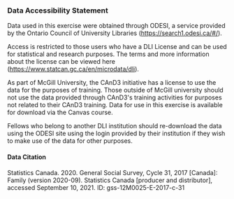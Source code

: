 ### Data Accessibility Statement

Data used in this exercise were obtained through ODESI, a service provided by the Ontario Council of University Libraries (https://search1.odesi.ca/#/).

Access is restricted to those users who have a DLI License and can be used for statistical and research purposes. The terms and more information about the license can be viewed here (https://www.statcan.gc.ca/en/microdata/dli).

As part of McGill University, the CAnD3 initiative has a license to use the data for the purposes of training. Those outside of McGill university should not use the data provided through CAnD3's training activities for purposes not related to their CAnD3 training. Data for use in this exercise is available for download via the Canvas course.

Fellows who belong to another DLI institution should re-download the data using the ODESI site using the login provided by their institution if they wish to make use of the data for other purposes.

#### Data Citation
Statistics Canada. 2020. General Social Survey, Cycle 31, 2017 [Canada]: Family (version 2020-09). Statistics Canada [producer and distributor], accessed September 10, 2021. ID: gss-12M0025-E-2017-c-31
